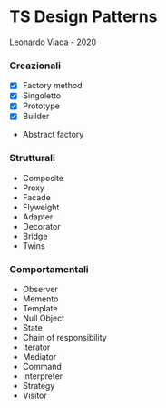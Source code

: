 # TS Design Patterns
Leonardo Viada - 2020

### Creazionali
- [x] Factory method 
- [x] Singoletto
- [x] Prototype
- [x] Builder
- Abstract factory

### Strutturali
- Composite
- Proxy
- Facade
- Flyweight
- Adapter
- Decorator
- Bridge
- Twins

### Comportamentali
- Observer
- Memento
- Template
- Null Object
- State
- Chain of responsibility
- Iterator
- Mediator 
- Command 
- Interpreter 
- Strategy
- Visitor